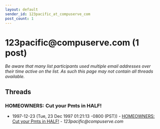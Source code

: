 ```yaml
---
layout: default
sender_id: 123pacific_at_compuserve_com
post_count: 1
---
```


# 123pacific<span>@</span>compuserve.com (1 post)

_Be aware that many list participants used multiple email addresses over their time active on the list. As such this page may not contain all threads available._

## Threads

### HOMEOWNERS: Cut your Pmts in HALF!
+ 1997-12-23 (Tue, 23 Dec 1997 01:21:13 -0800 (PST)) - [HOMEOWNERS: Cut your Pmts in HALF!](/archive/1997/12/1d30481d341c1892151077b8304528c18a5f25f60686ef3280263651beea4b75) - _123pacific@compuserve.com_

